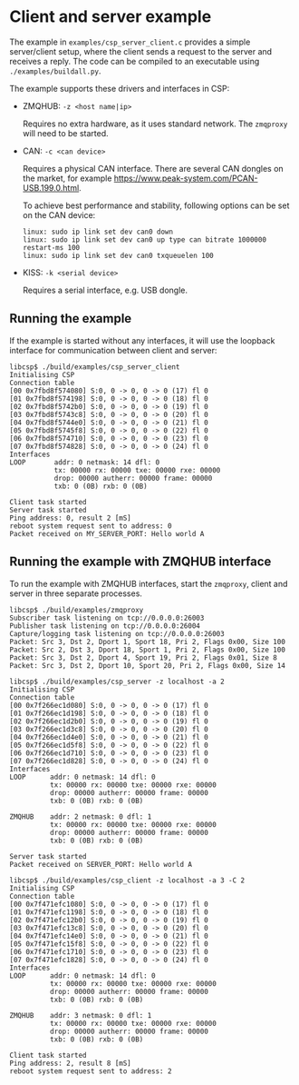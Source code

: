 # Client and server example

The example in `examples/csp_server_client.c` provides a
simple server/client setup, where the client sends a request to the
server and receives a reply. The code can be compiled to an executable
using `./examples/buildall.py`.

The example supports these drivers and interfaces in CSP:

  - ZMQHUB: `-z <host name|ip>`

    Requires no extra hardware, as it uses standard network. The
    `zmqproxy` will need to be started.

  - CAN: `-c <can device>`

    Requires a physical CAN interface. There are several CAN dongles on
    the market, for example
    <https://www.peak-system.com/PCAN-USB.199.0.html>.

    To achieve best performance and stability, following options can be
    set on the CAN device:

    ```
    linux: sudo ip link set dev can0 down
    linux: sudo ip link set dev can0 up type can bitrate 1000000 restart-ms 100
    linux: sudo ip link set dev can0 txqueuelen 100
    ```

  - KISS: `-k <serial device>`

    Requires a serial interface, e.g. USB dongle.

## Running the example

If the example is started without any interfaces, it will use the
loopback interface for communication between client and server:

    libcsp$ ./build/examples/csp_server_client
    Initialising CSP
    Connection table
    [00 0x7fbd8f574080] S:0, 0 -> 0, 0 -> 0 (17) fl 0
    [01 0x7fbd8f574198] S:0, 0 -> 0, 0 -> 0 (18) fl 0
    [02 0x7fbd8f5742b0] S:0, 0 -> 0, 0 -> 0 (19) fl 0
    [03 0x7fbd8f5743c8] S:0, 0 -> 0, 0 -> 0 (20) fl 0
    [04 0x7fbd8f5744e0] S:0, 0 -> 0, 0 -> 0 (21) fl 0
    [05 0x7fbd8f5745f8] S:0, 0 -> 0, 0 -> 0 (22) fl 0
    [06 0x7fbd8f574710] S:0, 0 -> 0, 0 -> 0 (23) fl 0
    [07 0x7fbd8f574828] S:0, 0 -> 0, 0 -> 0 (24) fl 0
    Interfaces
    LOOP       addr: 0 netmask: 14 dfl: 0
               tx: 00000 rx: 00000 txe: 00000 rxe: 00000
               drop: 00000 autherr: 00000 frame: 00000
               txb: 0 (0B) rxb: 0 (0B) 

    Client task started
    Server task started
    Ping address: 0, result 2 [mS]
    reboot system request sent to address: 0
    Packet received on MY_SERVER_PORT: Hello world A

## Running the example with ZMQHUB interface

To run the example with ZMQHUB interfaces, start the `zmqproxy`, client and server in three separate processes.

    libcsp$ ./build/examples/zmqproxy
    Subscriber task listening on tcp://0.0.0.0:26003
    Publisher task listening on tcp://0.0.0.0:26004
    Capture/logging task listening on tcp://0.0.0.0:26003
    Packet: Src 3, Dst 2, Dport 1, Sport 18, Pri 2, Flags 0x00, Size 100
    Packet: Src 2, Dst 3, Dport 18, Sport 1, Pri 2, Flags 0x00, Size 100
    Packet: Src 3, Dst 2, Dport 4, Sport 19, Pri 2, Flags 0x01, Size 8
    Packet: Src 3, Dst 2, Dport 10, Sport 20, Pri 2, Flags 0x00, Size 14

    libcsp$ ./build/examples/csp_server -z localhost -a 2
    Initialising CSP
    Connection table
    [00 0x7f266ec1d080] S:0, 0 -> 0, 0 -> 0 (17) fl 0
    [01 0x7f266ec1d198] S:0, 0 -> 0, 0 -> 0 (18) fl 0
    [02 0x7f266ec1d2b0] S:0, 0 -> 0, 0 -> 0 (19) fl 0
    [03 0x7f266ec1d3c8] S:0, 0 -> 0, 0 -> 0 (20) fl 0
    [04 0x7f266ec1d4e0] S:0, 0 -> 0, 0 -> 0 (21) fl 0
    [05 0x7f266ec1d5f8] S:0, 0 -> 0, 0 -> 0 (22) fl 0
    [06 0x7f266ec1d710] S:0, 0 -> 0, 0 -> 0 (23) fl 0
    [07 0x7f266ec1d828] S:0, 0 -> 0, 0 -> 0 (24) fl 0
    Interfaces
    LOOP      addr: 0 netmask: 14 dfl: 0
              tx: 00000 rx: 00000 txe: 00000 rxe: 00000
              drop: 00000 autherr: 00000 frame: 00000
              txb: 0 (0B) rxb: 0 (0B)

    ZMQHUB    addr: 2 netmask: 0 dfl: 1
              tx: 00000 rx: 00000 txe: 00000 rxe: 00000
              drop: 00000 autherr: 00000 frame: 00000
              txb: 0 (0B) rxb: 0 (0B)

    Server task started
    Packet received on SERVER_PORT: Hello world A

    libcsp$ ./build/examples/csp_client -z localhost -a 3 -C 2
    Initialising CSP
    Connection table
    [00 0x7f471efc1080] S:0, 0 -> 0, 0 -> 0 (17) fl 0
    [01 0x7f471efc1198] S:0, 0 -> 0, 0 -> 0 (18) fl 0
    [02 0x7f471efc12b0] S:0, 0 -> 0, 0 -> 0 (19) fl 0
    [03 0x7f471efc13c8] S:0, 0 -> 0, 0 -> 0 (20) fl 0
    [04 0x7f471efc14e0] S:0, 0 -> 0, 0 -> 0 (21) fl 0
    [05 0x7f471efc15f8] S:0, 0 -> 0, 0 -> 0 (22) fl 0
    [06 0x7f471efc1710] S:0, 0 -> 0, 0 -> 0 (23) fl 0
    [07 0x7f471efc1828] S:0, 0 -> 0, 0 -> 0 (24) fl 0
    Interfaces
    LOOP      addr: 0 netmask: 14 dfl: 0
              tx: 00000 rx: 00000 txe: 00000 rxe: 00000
              drop: 00000 autherr: 00000 frame: 00000
              txb: 0 (0B) rxb: 0 (0B)

    ZMQHUB    addr: 3 netmask: 0 dfl: 1
              tx: 00000 rx: 00000 txe: 00000 rxe: 00000
              drop: 00000 autherr: 00000 frame: 00000
              txb: 0 (0B) rxb: 0 (0B)

    Client task started
    Ping address: 2, result 8 [mS]
    reboot system request sent to address: 2

